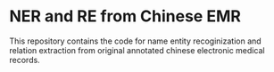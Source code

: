 NER and RE from Chinese EMR
===========================

This repository contains the code for name entity recoginization and relation extraction from original annotated chinese electronic medical records.